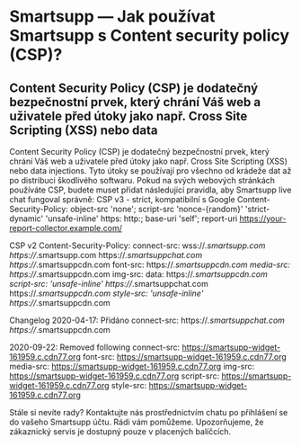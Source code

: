 # Smartsupp — Jak používat Smartsupp s Content security policy (CSP)?
## Content Security Policy (CSP) je dodatečný bezpečnostní prvek, který chrání Váš web a uživatele před útoky jako např. Cross Site Scripting (XSS) nebo data 
Content Security Policy (CSP) je dodatečný bezpečnostní prvek, který chrání Váš web a uživatele před útoky jako např. Cross Site Scripting (XSS) nebo data injections. Tyto útoky se používají pro všechno od krádeže dat až po distribuci škodlivého softwaru.
Pokud na svých webových stránkách používáte CSP, budete muset přidat následující pravidla, aby Smartsupp live chat fungoval správně:
CSP v3 - strict, kompatibilní s Google
Content-Security-Policy:
object-src 'none';
script-src 'nonce-{random}' 'strict-dynamic' 'unsafe-inline' https: http:;
base-uri 'self';
report-uri https://your-report-collector.example.com/

CSP v2
Content-Security-Policy: 
    connect-src: 
        wss://*.smartsupp.com
        https://*.smartsupp.com 
        https://*.smartsuppchat.com
        https://*.smartsuppcdn.com
    font-src: 
        https://*.smartsuppcdn.com
    media-src: 
        https://*.smartsuppcdn.com
    img-src: 
        data: 
        https://*.smartsuppcdn.com
    script-src: 
        'unsafe-inline' 
        https://*.smartsuppchat.com 
        https://*.smartsuppcdn.com
    style-src: 
        'unsafe-inline' 
        https://*.smartsuppcdn.com

Changelog 2020-04-17: Přidáno 
connect-src:
    https://*.smartsuppchat.com
    https://*.smartsuppcdn.com

2020-09-22: Removed following 
   connect-src: 
        https://smartsupp-widget-161959.c.cdn77.org
    font-src: 
        https://smartsupp-widget-161959.c.cdn77.org
    media-src: 
        https://smartsupp-widget-161959.c.cdn77.org
    img-src: 
        https://smartsupp-widget-161959.c.cdn77.org
    script-src: 
        https://smartsupp-widget-161959.c.cdn77.org
    style-src:
        https://smartsupp-widget-161959.c.cdn77.org

Stále si nevíte rady? Kontaktujte nás prostřednictvím chatu po přihlášení se do vašeho Smartsupp účtu. Rádi vám pomůžeme. Upozorňujeme, že zákaznický servis je dostupný pouze v placených balíčcích.

